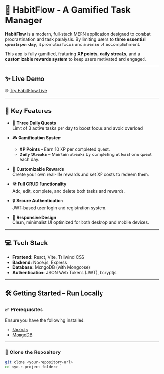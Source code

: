 # 🚀 HabitFlow - A Gamified Task Manager

**HabitFlow** is a modern, full-stack MERN application designed to combat procrastination and task paralysis. By limiting users to **three essential quests per day**, it promotes focus and a sense of accomplishment.

This app is fully gamified, featuring **XP points**, **daily streaks**, and a **customizable rewards system** to keep users motivated and engaged.

---

## ✨ Live Demo

🌐 [Try HabitFlow Live](https://habit-flow-rho.vercel.app/)

---

## 🌟 Key Features

- 🎯 **Three Daily Quests**  
  Limit of 3 active tasks per day to boost focus and avoid overload.

- 🎮 **Gamification System**
  - **XP Points** – Earn 10 XP per completed quest.
  - **Daily Streaks** – Maintain streaks by completing at least one quest each day.

- 🎁 **Customizable Rewards**  
  Create your own real-life rewards and set XP costs to redeem them.

- 🛠️ **Full CRUD Functionality**  
  Add, edit, complete, and delete both tasks and rewards.

- 🔒 **Secure Authentication**  
  JWT-based user login and registration system.

- 📱 **Responsive Design**  
  Clean, minimalist UI optimized for both desktop and mobile devices.

---

## 💻 Tech Stack

- **Frontend:** React, Vite, Tailwind CSS  
- **Backend:** Node.js, Express  
- **Database:** MongoDB (with Mongoose)  
- **Authentication:** JSON Web Tokens (JWT), bcryptjs

---

## 🛠️ Getting Started – Run Locally

### ✅ Prerequisites

Ensure you have the following installed:

- [Node.js](https://nodejs.org/)
- [MongoDB](https://www.mongodb.com/)

---

### 📁 Clone the Repository

```bash
git clone <your-repository-url>
cd <your-project-folder>
